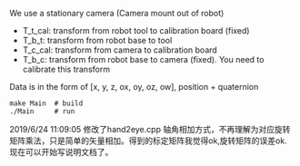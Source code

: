 

We use a stationary camera (Camera mount out of robot)

- T_t_cal: transform from robot tool to calibration board (fixed)
- T_b_t: transform from robot base to tool
- T_c_cal: transform from camera to calibration board
- T_b_c: transform from robot base to camera (fixed). You need to calibrate this transform

Data is in the form of [x, y, z, ox, oy, oz, ow], position + quaternion

```
make Main  # build
./Main     # run
```

2019/6/24 11:09:05 
修改了hand2eye.cpp 轴角相加方式，不再理解为对应旋转矩阵乘法，只是简单的矢量相加。得到的标定矩阵我觉得ok,旋转矩阵的误差ok.
现在可以开始写说明文档了。
